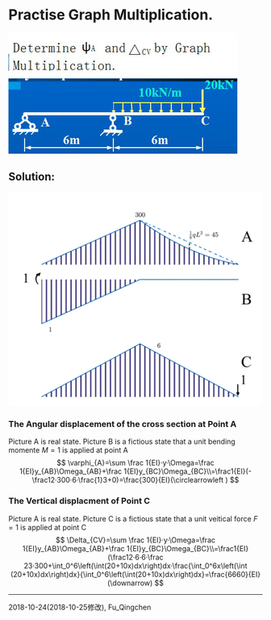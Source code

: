 # Practise Graph Multiplication.

![T4O](Picture/T4O.jpg)

## Solution:

![T4](Picture/T4.png)

### The Angular displacement of the cross section at Point A

Picture A is real state. Picture B is a fictious state that a unit bending momente $M=1$ is applied at point A
$$
\varphi_{A}=\sum \frac 1{EI}·y·\Omega=\frac 1{EI}y_{AB}\Omega_{AB}+\frac 1{EI}y_{BC}\Omega_{BC}\\=\frac1{EI}(-\frac12·300·6·\frac{1}3+0)=\frac{300}{EI}(\circlearrowleft )
$$

###  The Vertical displacment of Point C

Picture A is real state. Picture C is a fictious state that a unit veitical force  $F=1$ is applied at point C
$$
\Delta_{CV}=\sum \frac 1{EI}·y·\Omega=\frac 1{EI}y_{AB}\Omega_{AB}+\frac 1{EI}y_{BC}\Omega_{BC}\\=\frac1{EI}(\frac12·6·6·\frac 23·300+\int_0^6\left(\int(20+10x)dx\right)dx·\frac{\int_0^6x\left(\int (20+10x)dx\right)dx}{\int_0^6\left(\int(20+10x)dx\right)dx}=\frac{6660}{EI}(\downarrow)
$$

------

2018-10-24(2018-10-25修改), Fu_Qingchen